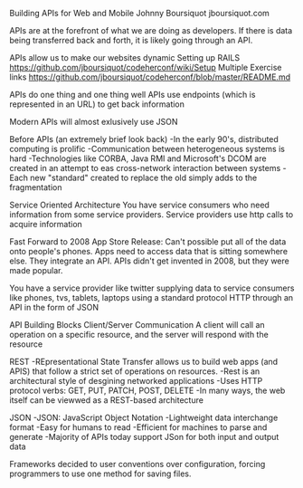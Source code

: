 Building APIs for Web and Mobile
Johnny Boursiquot
jboursiquot.com

APIs are at the forefront of what we are doing as developers. If there is data being transferred back and forth, it is likely going through an API.

APIs allow us to make our websites dynamic
Setting up RAILS
https://github.com/jboursiquot/codeherconf/wiki/Setup
Multiple Exercise links
https://github.com/jboursiquot/codeherconf/blob/master/README.md

APIs do one thing and one thing well
APIs use endpoints (which is represented in an URL) to get back information

Modern APIs will almost exlusively use JSON

Before APIs (an extremely brief look back)
-In the early 90's, distributed computing is prolific
-Communication between heterogeneous systems is hard
-Technologies like CORBA, Java RMI and Microsoft's DCOM are created in an attempt to eas cross-network interaction between systems
-Each new "standard" created to replace the old simply adds to the fragmentation

Service Oriented Architecture
You have service consumers who need information from some service providers. Service providers use http calls to acquire information

Fast Forward to 2008 App Store Release:
Can't possible put all of the data onto people's phones. Apps need to access data that is sitting somewhere else. They integrate an API. APIs didn't get invented in 2008, but they were made popular. 

You have a service provider like twitter supplying data to service consumers like phones, tvs, tablets, laptops using a standard protocol HTTP through an API in the form of JSON

API Building Blocks
Client/Server Communication
A client will call an operation on a specific resource, and the server will respond with the resource

REST
-REpresentational State Transfer allows us to build web apps (and APIS) that follow a strict set of operations on resources.
-Rest is an architectural style of desgining networked applications
-Uses HTTP protocol verbs: GET, PUT, PATCH, POST, DELETE
-In many ways, the web itself can be viewwed as a REST-based architecture

JSON
-JSON: JavaScript Object Notation
-Lightweight data interchange format
-Easy for humans to read
-Efficient for machines to parse and generate
-Majority of APIs today support JSon for both input and output data

Frameworks decided to user conventions over configuration, forcing programmers to use one method for saving files.
